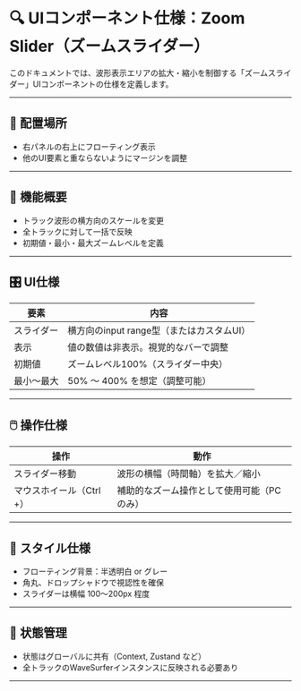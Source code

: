 # 🔍 UIコンポーネント仕様：Zoom Slider（ズームスライダー）

このドキュメントでは、波形表示エリアの拡大・縮小を制御する「ズームスライダー」UIコンポーネントの仕様を定義します。

---

## 🧩 配置場所

* 右パネルの右上にフローティング表示
* 他のUI要素と重ならないようにマージンを調整

---

## 📏 機能概要

* トラック波形の横方向のスケールを変更
* 全トラックに対して一括で反映
* 初期値・最小・最大ズームレベルを定義

---

## 🎛️ UI仕様

| 要素    | 内容                          |
| ----- | --------------------------- |
| スライダー | 横方向のinput range型（またはカスタムUI） |
| 表示    | 値の数値は非表示。視覚的なバーで調整          |
| 初期値   | ズームレベル100%（スライダー中央）         |
| 最小〜最大 | 50% 〜 400% を想定（調整可能）        |

---

## 🖱️ 操作仕様

| 操作              | 動作                     |
| --------------- | ---------------------- |
| スライダー移動         | 波形の横幅（時間軸）を拡大／縮小       |
| マウスホイール（Ctrl +） | 補助的なズーム操作として使用可能（PCのみ） |

---

## 🎨 スタイル仕様

* フローティング背景：半透明白 or グレー
* 角丸、ドロップシャドウで視認性を確保
* スライダーは横幅 100〜200px 程度

---

## 🧠 状態管理

* 状態はグローバルに共有（Context, Zustand など）
* 全トラックのWaveSurferインスタンスに反映される必要あり

---